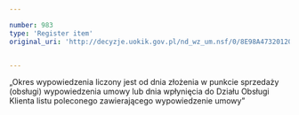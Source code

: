 ```yaml
---

number: 983
type: 'Register item'
original_uri: 'http://decyzje.uokik.gov.pl/nd_wz_um.nsf/0/8E98A47320120882C12572DD00329783?OpenDocument'


---
```


„Okres wypowiedzenia liczony jest od dnia złożenia w punkcie sprzedaży (obsługi) wypowiedzenia umowy lub dnia wpłynięcia do Działu Obsługi Klienta listu poleconego zawierającego wypowiedzenie umowy”
